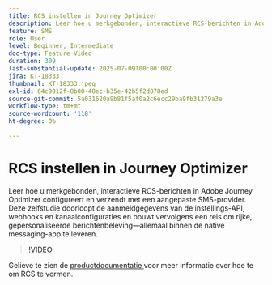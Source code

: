 ```yaml
---
title: RCS instellen in Journey Optimizer
description: Leer hoe u merkgebonden, interactieve RCS-berichten in Adobe Journey Optimizer configureert en verzendt met een aangepaste SMS-provider. Deze zelfstudie doorloopt de aanmeldgegevens van de instellings-API, webhooks en kanaalconfiguraties en bouwt vervolgens een reis om rijke, gepersonaliseerde berichtenbeleving—allemaal binnen de native messaging-app te leveren.
feature: SMS
role: User
level: Beginner, Intermediate
doc-type: Feature Video
duration: 309
last-substantial-update: 2025-07-09T00:00:00Z
jira: KT-18333
thumbnail: KT-18333.jpeg
exl-id: 64c9012f-8b00-48ec-b35e-42b5f2d878ed
source-git-commit: 5a031620a9b81f5af0a2c6ecc29ba9fb31279a3e
workflow-type: tm+mt
source-wordcount: '118'
ht-degree: 0%

---
```


# RCS instellen in Journey Optimizer

Leer hoe u merkgebonden, interactieve RCS-berichten in Adobe Journey Optimizer configureert en verzendt met een aangepaste SMS-provider. Deze zelfstudie doorloopt de aanmeldgegevens van de instellings-API, webhooks en kanaalconfiguraties en bouwt vervolgens een reis om rijke, gepersonaliseerde berichtenbeleving—allemaal binnen de native messaging-app te leveren.

>[!VIDEO](https://video.tv.adobe.com/v/3464755/?learn=on&enablevpops)

Gelieve te zien de [ productdocumentatie ](https://experienceleague.adobe.com/en/docs/journey-optimizer/using/channels/sms/configure-sms/sms-configuration) voor meer informatie over hoe te om RCS te vormen.
